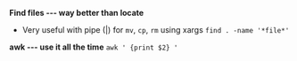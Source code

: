 **Find files --- way better than locate**

- Very useful with pipe (|) for `mv`, `cp`, `rm` using xargs
`find . -name '*file*' `

**awk --- use it all the time**
`awk ' {print $2} '`
